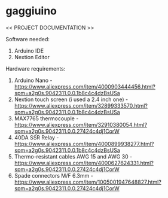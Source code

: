# gaggiuino

<< PROJECT DOCUMENTATION >>

Software needed:
1. Arduino IDE
2. Nextion Editor

Hardware requirements:
1. Arduino Nano - https://www.aliexpress.com/item/4000903444456.html?spm=a2g0s.9042311.0.0.1b8c4c4dzBsUSa
2. Nextion touch screen (i used a 2.4 inch one) - https://www.aliexpress.com/item/32899333570.html?spm=a2g0s.9042311.0.0.1b8c4c4dzBsUSa
3. MAX7765 thermocouple - https://www.aliexpress.com/item/32910380054.html?spm=a2g0s.9042311.0.0.27424c4dj1CorW
4. 40DA SSR Relay - https://www.aliexpress.com/item/4000899938277.html?spm=a2g0s.9042311.0.0.1b8c4c4dzBsUSa
5. Thermo-resistant cables AWG 15 and AWG 30 - https://www.aliexpress.com/item/4000627624331.html?spm=a2g0s.9042311.0.0.27424c4dj1CorW
6. Spade connectors M/F 6.3mm - https://www.aliexpress.com/item/1005001947648827.html?spm=a2g0s.9042311.0.0.27424c4dj1CorW
